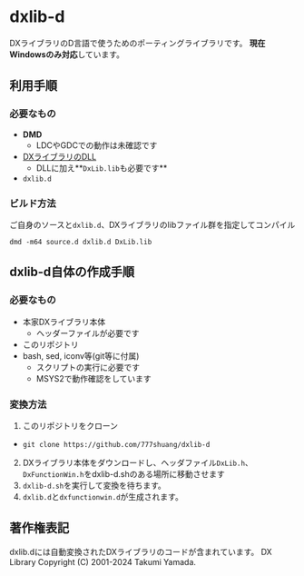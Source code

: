 # dxlib-d

DXライブラリのD言語で使うためのポーティングライブラリです。
**現在Windowsのみ対応**しています。

## 利用手順

### 必要なもの

- **DMD**
  - LDCやGDCでの動作は未確認です
- [DXライブラリのDLL](https://github.com/777shuang/DxLib.dll)
  - DLLに加え**`DxLib.lib`も必要です**
- `dxlib.d`

### ビルド方法

ご自身のソースと`dxlib.d`、DXライブラリのlibファイル群を指定してコンパイル

```
dmd -m64 source.d dxlib.d DxLib.lib
```

## dxlib-d自体の作成手順

### 必要なもの

- 本家DXライブラリ本体
  - ヘッダーファイルが必要です
- このリポジトリ
- bash, sed, iconv等(git等に付属)
  - スクリプトの実行に必要です
  - MSYS2で動作確認をしています

### 変換方法

1. このリポジトリをクローン
  - `git clone https://github.com/777shuang/dxlib-d`
2. DXライブラリ本体をダウンロードし、ヘッダファイル`DxLib.h`、`DxFunctionWin.h`をdxlib-d.shのある場所に移動させます
3. `dxlib-d.sh`を実行して変換を待ちます。
4. `dxlib.d`と`dxfunctionwin.d`が生成されます。

## 著作権表記

dxlib.dには自動変換されたDXライブラリのコードが含まれています。
DX Library Copyright (C) 2001-2024 Takumi Yamada.
